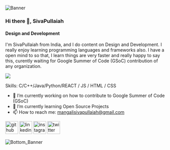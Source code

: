 ![Banner](https://user-images.githubusercontent.com/93705673/212975712-e645c5df-9f58-4c51-a7ed-bbcc78e11c49.gif)



### Hi there 👋, SivaPullaiah
#### Design and Development


I'm SivaPullaiah from India, and I do content on Design and Development. I really enjoy learning programming languages and frameworks also. I have a open mind to so that, I learn things are very faster and really happy to say this, curently waiting for Google Summer of Code (GSoC) contribution of any organization.

<picture>
<source 
  srcset="https://github-readme-stats.vercel.app/api?username=SivaPullaiah&show_icons=true&theme=dark"
  media="(prefers-color-scheme: dark)"
/>
<source
  srcset="https://github-readme-stats.vercel.app/api?username=SivaPullaiah&show_icons=true"
  media="(prefers-color-scheme: light), (prefers-color-scheme: no-preference)"
/>
<img src="https://github-readme-stats.vercel.app/api?username=SivaPullaiah&show_icons=true" />
</picture>

Skills: C/C++/Java/Python/REACT / JS / HTML / CSS

- 🔭 I’m currently working on how to contribute to Google Summer of Code (GSoC) 
- 🌱 I’m currently learning Open Source Projects 
- 📫 How to reach me: mangalisivapullaiah@gmail.com 


[<img src='https://cdn.jsdelivr.net/npm/simple-icons@3.0.1/icons/github.svg' alt='github' height='40'>](https://github.com/SivaPullaiah)  [<img src='https://cdn.jsdelivr.net/npm/simple-icons@3.0.1/icons/linkedin.svg' alt='linkedin' height='40'>](https://www.linkedin.com/in/sivapullaihmangali/)  [<img src='https://cdn.jsdelivr.net/npm/simple-icons@3.0.1/icons/instagram.svg' alt='instagram' height='40'>](https://www.instagram.com/sivapullaiahmangali/)  [<img src='https://cdn.jsdelivr.net/npm/simple-icons@3.0.1/icons/twitter.svg' alt='twitter' height='40'>](https://twitter.com/SivaPullaiah_M)  

![Bottom_Banner](https://user-images.githubusercontent.com/93705673/212979833-e4bfab12-896a-40a7-b694-cbc2cf0d50f1.png)
